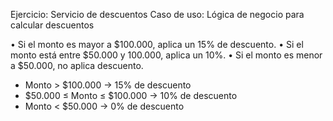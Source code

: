 Ejercicio: Servicio de descuentos
Caso de uso: Lógica de negocio para calcular descuentos

• Si el monto es mayor a $100.000, aplica un 15% de descuento.
• Si el monto está entre $50.000 y 100.000, aplica un 10%.
• Si el monto es menor a $50.000, no aplica descuento.

  - Monto > $100.000 → 15% de descuento
  - $50.000 ≤ Monto ≤ $100.000 → 10% de descuento
  - Monto < $50.000 → 0% de descuento
